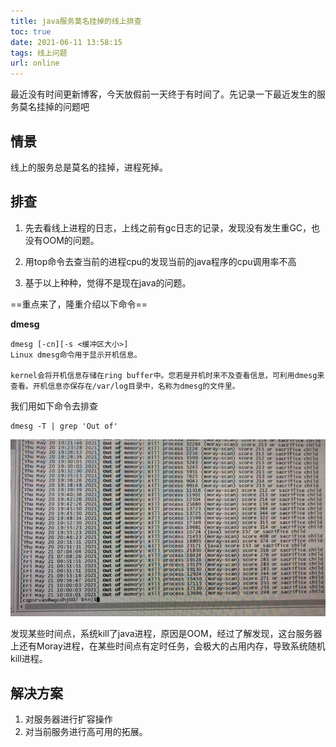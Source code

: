 ```yaml
---
title: java服务莫名挂掉的线上排查
toc: true
date: 2021-06-11 13:58:15
tags: 线上问题
url: online
---
```


最近没有时间更新博客，今天放假前一天终于有时间了。先记录一下最近发生的服务莫名挂掉的问题吧

<!--more-->

## 情景

线上的服务总是莫名的挂掉，进程死掉。

## 排查

1. 先去看线上进程的日志，上线之前有gc日志的记录，发现没有发生重GC，也没有OOM的问题。

2. 用top命令去查当前的进程cpu的发现当前的java程序的cpu调用率不高
3. 基于以上种种，觉得不是现在java的问题。

==重点来了，隆重介绍以下命令==

**dmesg**

```shell
dmesg [-cn][-s <缓冲区大小>]
Linux dmesg命令用于显示开机信息。

kernel会将开机信息存储在ring buffer中。您若是开机时来不及查看信息，可利用dmesg来查看。开机信息亦保存在/var/log目录中，名称为dmesg的文件里。
```

我们用如下命令去排查

```shell
dmesg -T | grep 'Out of'
```

![middle_img_v2_f7600d00-531e-43a6-a9fc-771a6f488fdg](java服务莫名挂掉的线上排查/middle_img_v2_f7600d00-531e-43a6-a9fc-771a6f488fdg.jpg)

发现某些时间点，系统kill了java进程，原因是OOM，经过了解发现，这台服务器上还有Moray进程，在某些时间点有定时任务，会极大的占用内存，导致系统随机kill进程。

## 解决方案

1. 对服务器进行扩容操作
2. 对当前服务进行高可用的拓展。
